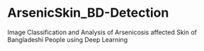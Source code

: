 # ArsenicSkin_BD-Detection
Image Classification and Analysis of Arsenicosis affected Skin of Bangladeshi People using Deep Learning
